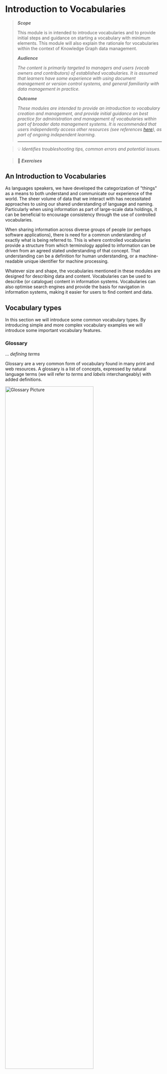 
# Introduction to Vocabularies


> ***Scope***
>
> This module is in intended to introduce vocabularies and to provide initial steps and guidance on starting a vocabulary with minimum elements. This module will also explain the rationale for vocabularies within the context of Knowledge Graph data management.
>
>***Audience***
>
> _The content is primarily targeted to managers and users (vocab owners and contributors) of established vocabularies. It is assumed that learners have some experience with using document management or version control systems, and general familiarity with data management in practice._
>
> ***Outcome***
>
> _These modules are intended to provide an introduction to vocabulary creation and management, and provide initial guidance on best practice for administration and management of vocabularies within part of broader data management systems. It is recommended that users independently access other resources (see references [here](#references-and-further-reading)), as part of ongoing independent learning._
>
> ---

> 💡 _Identifies troubleshooting tips, common errors and potential issues._

> #### 🚧 _Exercises_

## An Introduction to Vocabularies

As languages speakers, we have developed the categorization of "things" as a means to both understand and communicate our experience of the world. The sheer volume of data that we interact with has necessitated approaches to using our shared understanding of language and naming. Particularly when using information as part of large-scale data holdings, it can be beneficial to encourage consistency through the use of controlled vocabularies.

When sharing information across diverse groups of people (or perhaps software applications), there is need for a common understanding of exactly what is being referred to. This is where controlled vocabularies provide a structure from which terminology applied to information can be driven from an agreed stated understanding of that concept. That understanding can be a definition for human understanding, or a machine-readable unique identifier for machine processing.

Whatever size and shape, the vocabularies mentioned in these modules are designed for describing data and content. Vocabularies can be used to describe (or catalogue) content in information systems. Vocabularies can also optimise search engines and provide the basis for navigation in information systems, making it easier for users to find content and data.

## Vocabulary types

In this section we will introduce some common vocabulary types. By introducing simple and more complex vocabulary examples we will introduce some important vocabulary features.

### Glossary

... _defining terms_

Glossary are a very common form of vocabulary found in many print and web resources. A glossary is a list of concepts, expressed by natural language terms (we will refer to _terms_ and _labels_ interchangeably) with added definitions.

  <img src="../../../assets/vocabs/glossaryPic.png" alt="Glossary Picture" style="width:75%;">

Each concept in a Glossary has at least one label and one definition. Some glossaries include _see_ references that direct a user to a preferred term. This _equivalence_ mapping is a common feature in more complex vocabulary types such as in a **thesaurus** that we will look at below. But first we will look at vocabularies that include hierarchy relationships.

### Taxonomies

... _a very short history_

Taxonomies are vocabularies with hierarchical relationships between concepts. Conventionally, we might say that concept A is _broader_ than concept B, when the _all-some_ rule apples: All B's are A, and some A's are B. For example, _all apples are fruit, and some fruit are applies_. Therefore, _fruit_ is broader than _apples_.

Modern taxonomies that are used to organise and retrieve data owe their heritage to two disciplines: biology, or the taxonomy of living things, featuring familiar concepts of class, family, genus, species etc..., and financial classifications, where concepts are typically categorised as either function, activity of transaction.

```mermaid
%% Title: **Financial classification**
graph TD
subgraph "Financial classification"
    F[Function]
    T1[Transaction A]
    T2[Transaction B]
    A1[Activity 1]
    A2[Activity 2]
    A3[Activity 3]

    F --> T1
    F --> T2
    T1 --> A1
    T1 --> A2
    T2 --> A3
end
```
The definition, or meaning of a given term is given, in part, by its relationship to broader and narrower terms. For example, we have a clearer understanding of what _crane_ means if it has a broader relationship with _birds_ (and not _construction equipment_).

<br>

```mermaid 
%% Title: Taxonomy of living things
graph TD
subgraph "Taxonomy of living things"
    F[Family]
    G1[Genus A]
    G2[Genus B]
    S1[Species 1]
    S2[Species 2]
    S3[Species 3]

    F --> G1
    F --> G2
    G1 --> S1
    G1 --> S2
    G2 --> S3
end
    classDef green fill:#90ee90,stroke:#333,stroke-width:2px;
class F,G1,G2,S1,S2,S3 green;
```

We will see below in [Vocabularies in the context of knowledge graphs](#vocabularies-in-knowledge-graphs) how the broader / narrower relationship between concepts can improve search and extraction functions in data where vocabularies are used to enrich data.
<br>

### Thesaurus

... _a (more) complete picture_

The modern retrieval thesaurus combines the structure of a taxonomy with an additional non-hierarchical relationship and also synonym control. Thesauri establish _hierarchy_, _association_ and _equivalence_ between terms. Each can be expressed using the Simple Knowledge Organization System (SKOS) properties `skos:broader` / `skos:narrower`; `skos:relation`; and `skos:prefLabel` / `skos:altLabel` ([W3C, 2009](#references-and-further-reading)).

```mermaid
graph TD
    A[Concept A] 
    B[Concept B]
    C[Concept C]
    D[Concept D]
    S[Synonym of A]

    %% Broader / Narrower relationships
    A -- "skos:narrower" --> B
    B -- "skos:broader" --> A

    %% Associative (related) relationship
    A <-- "skos:related" --> C

    %% Synonym relationship (using skos:altLabel)
    A -- "skos:altLabel" --> S


    %% Additional hierarchical relationship for illustration
    C -- "skos:narrower" --> D
    D -- "skos:broader" --> C
```

> 💡 **Tip:** the ``skos:related`` property is most useful for relating disparate concepts in deep, complex hierarchies. Use ``skos:related`` sparingly - don't relate everything to everything! 

We will look at SKOS properties in more detail in the [Properties](#vocabulary-properties) section.

### Vocabularies in knowledge graphs

Thought of as an interconnected system of data classes, a knowledge graphs may involve vocabularies as an additional class that will connect with some or all other classes. In a knowledge graph, a vocabulary concept can be modelled as just another class. 

One function that vocabularies serve is to supplement and fill semantic gaps in data relations. In the example below, classes A, B an C are each related to each other in some way. Class D is not related to other classes. A concept from a vocabulary is also included, and has relationships to classes A, B and C.

```mermaid
graph LR;
    classDef concept fill:#f9f1a5,stroke:#b59a00;
    classDef default fill:#dae8fc,stroke:#6c8ebf;
    
    4["CLASS C"];
    7["CONCEPT A"]:::concept;
    8["CLASS B"];
    9["CLASS A"];
    10["CLASS D"];

    4 -- "relation" --> 7;
    4 -- "relation" --> 8;
    8 -- "relation" --> 7;
    9 -- "relation" --> 7;
    9 -- "relation" --> 8;
```

The relationships between classes and concepts is often of a _subject_ nature - that is to say the class instance is _about_ the concept.

```mermaid
graph LR;
    classDef concept fill:#f9f1a5,stroke:#b59a00;
    classDef default fill:#dae8fc,stroke:#6c8ebf;
    
    4["CLASS C"];
    7["CONCEPT A"]:::concept;
    8["CLASS B"];
    9["CLASS A"];
    10["CLASS D"];

    4 -- "subject" --> 7;
    4 -- "relation" --> 8;
    8 -- "subject" --> 7;
    9 -- "subject" --> 7;
    9 -- "relation" --> 8;
```

Now we will look at a domain example using possible interrelationships between spatial data classes, focusing on roads.

```mermaid
graph LR;
    classDef concept fill:#f9f1a5,stroke:#b59a00;
    classDef default fill:#dae8fc,stroke:#6c8ebf;
    
    4["Road types"];
    7["One Way"]:::concept;
    8["Maintainers"];
    9["Lane counts"];
    10["Seasonality"];

    4 -- "subject" --> 7;
    4 -- "relation" --> 8;
    8 -- "subject" --> 7;
    9 -- "subject" --> 7;
    9 -- "relation" --> 8;
```

The concept ``One Way`` comes from ``Road directions`` vocabulary, where the concept ``One Way From To`` may be defined as a `skos:narrower` concept.

```mermaid
graph LR;
    classDef concept fill:#f9f1a5,stroke:#b59a00;
    classDef default fill:#dae8fc,stroke:#6c8ebf;
    
    4["Road types"];
    7["One Way"]:::concept;
    8["Maintainers"];
    9["Lane counts"];
    10["Seasonality"];
    11["One Way From To"]:::concept;

    4 -- "subject" --> 7;
    4 -- "relation" --> 8;
    8 -- "subject" --> 7;
    9 -- "subject" --> 7;
    9 -- "relation" --> 8;
    7 -- "narrower" --> 11;
```

Let's assume that the ``Seasonality`` class contains data profiled with the ``One Way From To`` directional roads concepts. So there is also a relationship with the `skos:narrower` concept provided in the vocabulary. This hierarchy relationship in the vocabulary then provides a bridge between classes of information.

```mermaid
graph LR;
    classDef concept fill:#f9f1a5,stroke:#b59a00;
    classDef default fill:#dae8fc,stroke:#6c8ebf;
    
    4["Road types"];
    7["One Way"]:::concept;
    8["Maintainers"];
    9["Lane counts"];
    10["Seasonality"];
    11["One Way From To"]:::concept;

    4 -- "subject" --> 7;
    4 -- "relation" --> 8;
    8 -- "subject" --> 7;
    9 -- "subject" --> 7;
    9 -- "relation" --> 8;
    7 -- "narrower" --> 11;
    10 -- "subject" --> 11;
```

Because of this relation between concepts in the vocabulary, it's possible to make an inference that connects classes that were previously unrelated, such as between ``Lane counts`` data and ``Seasonality`` data.

```mermaid
graph LR;
    classDef concept fill:#f9f1a5,stroke:#b59a00;
    classDef default fill:#dae8fc,stroke:#6c8ebf;
    
    4["Road types"];
    7["One Way"]:::concept;
    8["Maintainers"];
    9["Lane counts"];
    10["Seasonality"];
    11["One Way From To"]:::concept;

    4 -- "subject" --> 7;
    4 -- "relation" --> 8;
    8 -- "subject" --> 7;
    9 -- "subject" --> 7;
    9 -- "relation" --> 8;
    7 -- "narrower" --> 11;
    10 -- "subject" --> 11;
    9 -. "relation" .-> 10;
```
Let's put this into a narrative form:

_We know that some roads are closed on a seasonal basis, but we don't know what portion of these are one lane roads. But we do have data about the seasonality of 'One Way From Two' roads, also called 'One way with vector' roads. Because these roads are defined as a type of One Way road (defined as `skos:narrower`), we can infer information about seasonal road closures for one lane roads._

## Vocabulary properties

Vocabularies contain, as a minimum: _preferred labels_, _definitions_ and _identifiers_

We have already introduced concepts and their relation properties to other concepts. In this section we will look at more concept properties, including properties that are required for validation in vocabulary quality standards.

### Minimum properties: prefLabel, definition and identifier

To comply with VocPub profile ([AGLDWG, n.d.](#references-and-further-reading)), each concept must have at least:

- a `skos:prefLabel` which is the main way that we say and understand the concept;
- a `skos:definition` - a short note that describes the concept;
- an _Identifier_ - a unique way of distinguishing the concept from other concepts

#### 🚧 Exercise: 0pen, edit and save a vocabulary

These modules will include a number of editing exercises that use the VocEdit tool and the Pest Risk Pathway vocabulary (PRP). The PRP is an un-published vocabulary, hosted by Kurrawong.ai for training and testing purposes. In this exercise we will add a new concept; a concept preferred label; a concept definition; and a concept identifier.

💡 _Chrome browser is needed to use the VocEdit tool._

1. **Go to** [Download TTL](https://raw.githubusercontent.com/Kurrawong/demo-vocabs/main/vocabs/pestRiskPath_training.ttl)  
  *(Right-click and choose “Save link as...” to download)*
2. **Save** the file to your local directory  
3. **Open** Chrome (if not already)  
4. **Go to** [VocEdit](https://vocedit.kurrawong.ai)  
5. **Select** **Project** > **Open** > **Local file**
6. **Select** _pestRiskPath_training.ttl_ from your local directory  
7. **Select** **Resource** > **Create new**
8. **Resource type** > **Concept**
9. **Add** _http://example.com/pestRiskPath/_
10. **Open a new tab** and go to [UUID Generator](https://www.uuidgenerator.net)  
11. **Copy** the UUID  
12. **Paste** the UUID in the **IRI** field and after the stem _http://example.com/pestRiskPath/_. So the full IRI should look be: _http://example.com/pestRiskPath/[UUID]_
13. **Select Create** 
14. **Edit** > **prefLabel** > **"+"** > **Literal string with language**
15. **Add** _Wind dispersal_
16. In Lang box, **Add*** "en"
17. **definition** > **Add a literal with language**  
18. **Add** _Dispersal of pests by wind_
19. In Lang box, **Add*** "en"
23. **Concept scheme relationships - topConceptOf** > **Select** **"+"** > _IRI_
24. **Select a value** > select _pestRiskPath_
26. **Save**

The pestRiskPathway.ttl will now be updated in your local directory, with the new concept "Wind dispersal" added.

## Broader / Narrower

We have already introduced the ``skos:broader`` and ``skos:narrower`` relationships in the sections above on taxonomies and thesaurus vocabularies. 

Depending on the type and complexity of a vocabulary, there may be a requirement that all concepts are related to another concept via ``skos:broader`` property. In a taxonomy or thesaurus vocabulary project, a concept that does not have a skos:broader concept may be considered an _orphan_, unless it is a ``topConcept``. As far as the SKOS standard is concerned, there is no need for all (or any) concepts to be arranged in a hierarchy. In some cases a vocabulary will be mostly flat with selected concepts in narrower relationships to broader concepts.

If a `skos:Concept` does not have a `skos:broader` property, the VocPub profile requires that it must reference the relevant `skos:ConceptScheme` IRI with the ``skos:topConcept`` property. 

**Tip:** Broader and narrower relationships are reciprocal - that is, if A is broader than B, then B is narrower than A. For example:

- Dynamic land cover ``broader`` Land cover and land use
- Land cover and land use ``narrower`` Dynamic land cover

- Apples ``broader`` Pomme fruit
- Pomme fruit ``narrower`` Apples

- Hospitals ``narrower`` Private hospitals
- Private hospitals ``broader`` Hospitals

Arranging concepts into a hierarchy supports discovery via:

- _Search expansion_ - a search system can add results that match narrower concepts of a search term. For example a search for _Granitoid_ would return resources about _granitoid_ OR _granite_
- _Navigation_ - top-down navigation or breadcrumb links can be launched in an interface using broader/narrower relationships. For example, clicking on _Pomme fruit_ launches a list of links to apples, pears and quinces

In a vocabulary, it's possible to keep adding narrower relationships by creating more and more specific concepts. For example, a catalogue that is about horticulture probably needs a vocabulary with more specific (narrower) concepts than just _apples_ (e.g. _Kiku Fuji_).

💡 **Tip:** Only add narrower concepts that you would expect to be used to describe content in a catalogue, and distinguish that content from others, with that concept. Don't make a vocabulary hierarchy very deep with specific concepts just because you can!

#### 🚧 Exercise: add broader concept relations

In this exercise we will add a broader relationship between two concepts. Note that once a concept has a broader relationship, it can no longer be regarded as a 'top concept' and we will remove the top concept statement accordingly.

1. **Go to** [VocEdit](https://vocedit.kurrawong.ai) in Chrome  
2. **Project** > **Open** `pestRiskPath_training.ttl` from your local directory  
3. **Select** _Spore dispersal_ from the left-hand list of concepts  
4. **Concept relationships** > **Broader** > **Add a new value** > **IRI**
5. From the Select a value dropdown, search for or select _Host plants_ > **select**
6. **Save**

This change optimises the SKOS model by applying a broader relationship between concepts that are conceptually broader and narrower. In a retrieval system we might expect a query for datasets about host plants as pest vectors to return a resource about Spore dispersal. The `skos:broader` relation support such an inference.

### Alternative labels

Each concept must have at least one _Preferred label_ (``skos:prefLabel``), based on the word or phrase that best describes the concept. We often use different terms to mean the same thing - the ``skos:prefLabel`` should be the term that is used most frequently, or understood and used by most expected users of a system or catalogue.

In addition, each concept may have one ore more _Alternate labels_ (``skos:altLabel``). It's a good idea to add one or more ``altLabel`` to a concept so that it can be found in different ways. A concept can have any number of alternate labels, provided they are similar enough to the common understanding of the concept.

💡 **Tip:** when adding a `skos:altLabel`, ask this question: _If I searched with a preferred label, and found some information matching an alternative label in the text, would I be satisfied by the search result?_

Here are some common scenarios where we might need to choose between preferred and alternative labels:

#### Common vs Scientific terms

Connect scientific or technical names with common names. For example:

- Red imported fire ant ``skos:altLabel`` Solenopsis invicta
- Boghead Coal ``skos:altLabel`` Torbanite
- Spore dispersal `skos:altLabel` Sporulation

#### Superseded terms

Even if a term is no longer used in recent content, users may still search a catalogue using superseded language. Storing superseded terms as alternative labels helps to group content that contains antiquated language with content written in current language. For example:

- Aeolian Sand ``skos:altLabel`` Eskimo Sand
- Utility hole ``skos:altLabel`` Manhole

#### Acronyms vs phrases

In general, an acronym or initialism should be managed as an ``skos:altLabel``; example: 

- Greenhouse gasses ``skos:altLabel`` GHG 

An exception is when the acronym is better known or more frequently used. For example:

- TNT ``skos:altLabel`` Trinitrotoluene
- CSIRO ``skos:altLabel`` Commonwealth Scientific and Industrial Research Organisation

#### Official vs common language

Use an ``altLabel`` to connect official or technical language with natural language. For example:

- Bi-directional ``skos:altLabel`` Two way
- Alcohol-impaired driving ``skos:altLabel`` Drink-driving

#### 🚧 Exercise: add alternative labels

In this exercise we will add an alternative label to a concept. 

💡 **Tip:** You will need to first add the `skos:altLabel` property to VocEdit as it is not required by [VocPub](https://linked.data.gov.au/def/vocpub).

1. **Go to** [VocEdit](https://vocedit.kurrawong.ai) in Chrome  
2. **Project** > **Open** `pestRiskPath_training.ttl` from your local directory  
3. **Select** _Spore dispersal_ from the left-hand list of concepts  
4. **Other Properties** > **Add property**  
5. **Add** _http://www.w3.org/2004/02/skos/core#altLabel_ > **Add property**  
6.  in the _altLabel_ field you just created > **"+"** > **Add new value** > **Literal with language**
7. **Add** _Sporulation_
8. **Add** "en" to _lang_ field
9. **Save**

###  Top Concepts

If a `skos:Concept` does not have a `skos:narrower` relationship, it is automatically assumed to be a `skos:topConceptOf` a `skos:ConceptScheme` and must be declared as such.

A concept may be moved out of the 

## Concept Scheme

A Concept Scheme is some metadata about the vocabulary as a whole - the vocabulary title (`skos:prefLabel`), a definition (`skos:definition`), and a unique identifier are minimum requirements. All vocabularies must have a Concept Scheme, and it should include:

- an Identifier - create an IRI following the same pattern as the IRIs for concepts. For the suffix, instead of a concept ID, add a Concept scheme ID. This may be the name of the Concept scheme (the vocabulary), e.g.: - ``https://linked.data.gov.au/def/road-types``
  ... _where Road types_ is the name of the concept scheme.

- a [Preferred label](http://www.w3.org/2004/02/skos/core#prefLabel) - the same property that is used for a Concept. Use a Preferred label for the name or title of the vocabulary (this may also be used for the Concept Scheme ID)
- a [Definition](http://www.w3.org/2004/02/skos/core#definition) - a definition of the Concept Scheme. Use plain text only but paragraphs may be separated by newlines. Also used for Concepts
- a [Created](http://purl.org/dc/terms/created) date. When the Concept Scheme was first created. This might be automatically created by a vocabulary editor
- a [History](http://www.w3.org/2004/02/skos/core#historyNote) note - a note on the origin or history of a vocabulary - such as how or from what it was generated.

#### 🚧 Exercise: edit a concept scheme

We will continue to edit the Pest Risk Pathway vocabulary, but this time we will edit the concept scheme which is the metadata about the vocabulary as a whole.

1. **Go to** [VocEdit](https://vocedit.kurrawong.ai) in Chrome    
2. **Project** > **Open** `pestRiskPath.ttl` from your local directory  
3. **Select** **Pest Risk Pathway** from under **Vocabularies** in the left-hand panel  
4. **Annotations** > **definition** > **"+"** > **Add a new value** > **literal with language**  
5. **Add** _A vocabulary describing various structures, modes and activities that introduce unwanted pests, weeds and diseases._
6. **Add** "en" to _lang_ field
7. **Save**

## Summary

In this module we have introduced vocabularies - different types and how they are useful. We have also used a vocabulary editing tool to create the minimum elements for a concept and a concept scheme. 

## References and Further Reading

* AGLDWG. (n.d.). VocPub profile specification. Retrieved April 17, 2025, from <https://linked.data.gov.au/def/vocpub>
* W3C (n.d.). QSKOS. Retrieved March 5, 2025, from <https://www.w3.org/2001/sw/wiki/QSKOS>
* W3C (2009). SKOS reference. <https://www.w3.org/TR/skos-reference/>
* W3C (2014). Turtle: Terse RDF triple language (W3C Recommendation). Retrieved from <https://www.w3.org/TR/turtle/>
